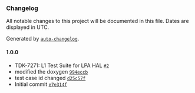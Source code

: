 ### Changelog

All notable changes to this project will be documented in this file. Dates are displayed in UTC.

Generated by [`auto-changelog`](https://github.com/CookPete/auto-changelog).

#### 1.0.0

- TDK-7271: L1 Test Suite for LPA HAL [`#2`](https://github.com/rdkcentral/rdkb-halif-test-lpa/pull/2)
- modified the doxygen [`994eccb`](https://github.com/rdkcentral/rdkb-halif-test-lpa/commit/994eccb0d790de5d82a4e3a83fcd43038b3cf85c)
- test case id changed [`d25c57f`](https://github.com/rdkcentral/rdkb-halif-test-lpa/commit/d25c57ff19279b83367b58c4d8c946ce975cc09d)
- Initial commit [`e7e314f`](https://github.com/rdkcentral/rdkb-halif-test-lpa/commit/e7e314f7ce2056a7a88e47e2266fc9e0f608daea)
